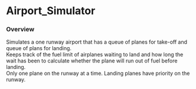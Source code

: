 # Airport_Simulator

### Overview

Simulates a one runway airport that has a queue of planes for take-off and queue of plans for landing.
<br>
Keeps track of the fuel limit of airplanes waiting to land and how long the wait has been to calculate whether the plane will run out of fuel before landing.
<br>
Only one plane on the runway at a time. Landing planes have priority on the runway.
